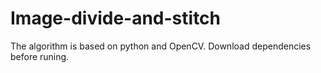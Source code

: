 # Image-divide-and-stitch
The algorithm is based on python and OpenCV. Download dependencies before runing.
